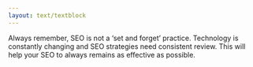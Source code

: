```yaml
---
layout: text/textblock
---
```

Always remember, SEO is not a ‘set and forget’ practice. Technology is constantly changing and SEO strategies need consistent review. This will help your SEO to always remains as effective as possible.

